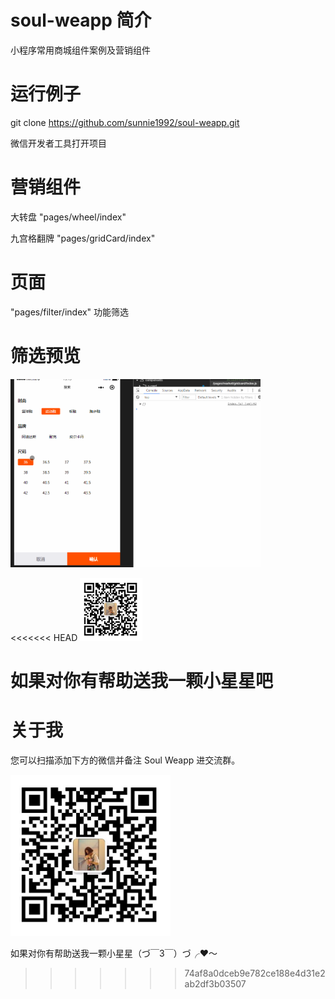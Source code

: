 # soul-weapp 简介
小程序常用商城组件案例及营销组件

# 运行例子
git clone https://github.com/sunnie1992/soul-weapp.git

微信开发者工具打开项目

#  营销组件
<p>
大转盘  "pages/wheel/index"   
</p>
<p>
九宫格翻牌  "pages/gridCard/index"
</p>

# 页面
"pages/filter/index"      功能筛选
# 筛选预览
<p>
  <img src="./page5.gif" width="400"  style="display:inline;">
</p>
<<<<<<< HEAD
<img src="./mine.jpg" style="display:inline;width:100px;height">
 
如果对你有帮助送我一颗小星星吧
=======
# 关于我

您可以扫描添加下方的微信并备注 Soul Weapp 进交流群。
<p>
  <img src="./mine.jpg" width="256" style="display:inline;">
</p>
 
如果对你有帮助送我一颗小星星（づ￣3￣）づ╭❤～
>>>>>>> 74af8a0dceb9e782ce188e4d31e2ab2df3b03507
